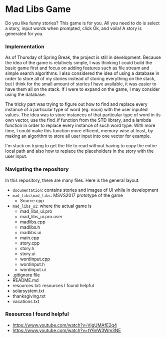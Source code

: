 # Mad Libs Game
Do you like funny stories? This game is for you. All you need to do is select a story, input words when prompted, click Ok, and voila! A story is generated for you. 

### Implementation
As of Thursday of Spring Break, the project is still in development. Because the idea of the game is relatively simple, I was thinking I could build the basic game first and focus on adding features such as file stream and simple search algorithms. I also considered the idea of using a database in order to store all of my stories instead of storing everything on the stack, but I think for the small amount of stories I have available, it was easier to have them all on the stack. If I were to expand on the game, I may consider using the database.

The tricky part was trying to figure out how to find and replace every instance of a particular type of word (eg. noun) with the user inputed values. The idea was to store instances of that particular type of word in its own vector, use the find_if function from the STD library, and a lambda function in order to replace every instance of such word type. With more time, I could make this function more efficent, memory-wise at least, by making an algorithm to store all user input into one vector for example.

I'm stuck on trying to get the file to read without having to copy the entire local path and also how to replace the placeholders in the story with the user input.

### Navigating the repository
In this repository, there are many files. Here is the general layout:

- `documentation`: contains stories and images of UI while in development
- `mad_libs\mad_libs`: MSVS2017 prototype of the game
  - Source.cpp
- `mad_libs_ui`: where the actual game is
  - mad_libs_ui.pro
  - mad_libs_ui.pro.user
  - madlibs.cpp
  - madlibs.h
  - madlibs.ui
  - main.cpp
  - story.cpp
  - story.h
  - story.ui
  - wordinput.cpp
  - wordinput.h
  - wordinput.ui
- .gitignore file
- README.md
- resources.txt: resources I found helpful
- solarsystem.txt
- thanksgiving.txt
- vacations.txt

### Resources I found helpful
- https://www.youtube.com/watch?v=VigUMAfE2q4
- https://www.youtube.com/watch?v=tY6nW3Wm3NE
